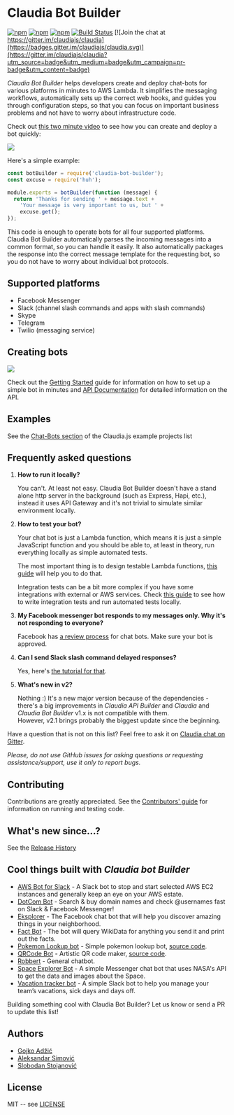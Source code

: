 # Claudia Bot Builder

[![npm](https://img.shields.io/npm/v/claudia-bot-builder.svg?maxAge=2592000?style=plastic)](https://www.npmjs.com/package/claudia-bot-builder)
[![npm](https://img.shields.io/npm/dt/claudia-bot-builder.svg?maxAge=2592000?style=plastic)](https://www.npmjs.com/package/claudia-bot-builder)
[![npm](https://img.shields.io/npm/l/claudia-bot-builder.svg?maxAge=2592000?style=plastic)](https://github.com/claudiajs/claudia-bot-builder/blob/master/LICENSE)
[![Build Status](https://travis-ci.org/claudiajs/claudia-bot-builder.svg?branch=master)](https://travis-ci.org/claudiajs/claudia-bot-builder)
[![Join the chat at https://gitter.im/claudiajs/claudia](https://badges.gitter.im/claudiajs/claudia.svg)](https://gitter.im/claudiajs/claudia?utm_source=badge&utm_medium=badge&utm_campaign=pr-badge&utm_content=badge)

_Claudia Bot Builder_ helps developers create and deploy chat-bots for various platforms in minutes to AWS Lambda. It simplifies the messaging workflows, automatically sets up the correct web hooks, and guides you through configuration steps, so that you can focus on important business problems and not have to worry about infrastructure code.

Check out [this two minute video](https://vimeo.com/170647056) to see how you can create and deploy a bot quickly:

[![](https://claudiajs.com/assets/claudia-bot-builder-video.jpg)](https://vimeo.com/170647056)

Here's a simple example:

```javascript
const botBuilder = require('claudia-bot-builder');
const excuse = require('huh');

module.exports = botBuilder(function (message) {
  return 'Thanks for sending ' + message.text +
    'Your message is very important to us, but ' +
    excuse.get();
});
```

This code is enough to operate bots for all four supported platforms. Claudia Bot Builder automatically parses the incoming messages into a common format, so you can handle it easily. It also automatically packages the response into the correct message template for the requesting bot, so you do not have to worry about individual bot protocols.

## Supported platforms

* Facebook Messenger
* Slack (channel slash commands and apps with slash commands)
* Skype
* Telegram
* Twilio (messaging service)

## Creating bots

[![](https://nodei.co/npm/claudia-bot-builder.svg?downloads=true&downloadRank=true&stars=true)](https://www.npmjs.com/package/claudia-bot-builder)

Check out the [Getting Started](https://claudiajs.com/tutorials/hello-world-chatbot.html) guide for information on how to set up a simple bot in minutes and [API Documentation](docs/API.md) for detailed information on the API.

## Examples

See the [Chat-Bots section](https://github.com/claudiajs/example-projects#chat-bots) of the Claudia.js example projects list

## Frequently asked questions

1. **How to run it locally?**

   You can't. At least not easy. Claudia Bot Builder doesn't have a stand alone http server in the background (such as Express, Hapi, etc.), instead it uses API Gateway and it's not trivial to simulate similar environment locally.

2. **How to test your bot?**

   Your chat bot is just a Lambda function, which means it is just a simple JavaScript function and you should be able to, at least in theory, run everything locally as simple automated tests.

   The most important thing is to design testable Lambda functions, [this guide](https://claudiajs.com/tutorials/designing-testable-lambdas.html) will help you to do that.

   Integration tests can be a bit more complex if you have some integrations with external or AWS services. Check [this guide](https://claudiajs.com/tutorials/testing-locally.html) to see how to write integration tests and run automated tests locally.

3. **My Facebook messenger bot responds to my messages only. Why it's not responding to everyone?**

   Facebook has [a review process](https://developers.facebook.com/docs/messenger-platform/app-review) for chat bots. Make sure your bot is approved.

4. **Can I send Slack slash command delayed responses?**

   Yes, here's [the tutorial for that](https://claudiajs.com/tutorials/slack-delayed-responses.html).

5. **What's new in v2?**

   Nothing :) It's a new major version because of the dependencies - there's a big improvements in _Claudia API Builder_ and _Claudia_ and _Claudia Bot Builder_ v1.x is not compatible with them.  
   However, v2.1 brings probably the biggest update since the beginning.


Have a question that is not on this list? Feel free to ask it on [Claudia chat on Gitter](https://gitter.im/claudiajs/claudia).

_Please, do not use GitHub issues for asking questions or requesting assistance/support, use it only to report bugs._


## Contributing

Contributions are greatly appreciated. See the [Contributors' guide](CONTRIBUTING.md) for information on running and testing code.

## What's new since...?

See the [Release History](RELEASES.md)

## Cool things built with _Claudia bot Builder_

- [AWS Bot for Slack](https://github.com/andypowe11/AWS-Claudia-AWSBot) - A Slack bot to stop and start selected AWS EC2 instances and generally keep an eye on your AWS estate.
- [DotCom Bot](http://dotcom.montoyaindustries.com) - Search & buy domain names and check @usernames fast on Slack & Facebook Messenger!
- [Eksplorer](http://eksplo.weebly.com) - The Facebook chat bot that will help you discover amazing things in your neighborhood.
- [Fact Bot](https://github.com/claudiajs/example-projects/tree/master/bot-with-buttons) - The bot will query WikiData for anything you send it and print out the facts.
- [Pokemon Lookup bot](https://www.facebook.com/PokedexLookup/) - Simple pokemon lookup bot, [source code](https://github.com/kirkins/PokedexBot).
- [QRCode Bot](https://www.facebook.com/QRCode-Bot-1779956152289103/) - Artistic QR code maker, [source code](https://github.com/jveres/qrcode-bot).
- [Robbert](https://www.facebook.com/Robbert-1119546194768078) - General chatbot.
- [Space Explorer Bot](https://github.com/stojanovic/space-explorer-bot) - A simple Messenger chat bot that uses NASA's API to get the data and images about the Space.
- [Vacation tracker bot](http://vacationtrackerbot.com/) - A simple Slack bot to help you manage your team’s vacations, sick days and days off.

Building something cool with Claudia Bot Builder? Let us know or send a PR to update this list!

## Authors

* [Gojko Adžić](https://github.com/gojko)
* [Aleksandar Simović](https://github.com/simalexan)
* [Slobodan Stojanović](https://github.com/stojanovic)

## License

MIT -- see [LICENSE](LICENSE)
